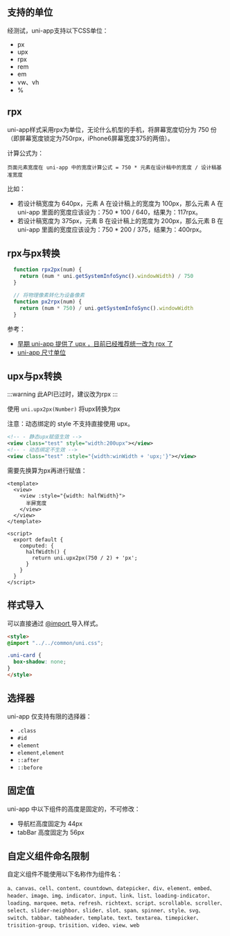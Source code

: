 <a name="82b911b0"></a>
## 支持的单位
经测试，uni-app支持以下CSS单位：

- px
- upx
- rpx
- rem
- em
- vw、vh
- %

<a name="rpx"></a>
## rpx
uni-app样式采用rpx为单位，无论什么机型的手机，将屏幕宽度切分为 750 份（即屏幕宽度锁定为750rpx，iPhone6屏幕宽度375的两倍）。

计算公式为：
```
页面元素宽度在 uni-app 中的宽度计算公式 = 750 * 元素在设计稿中的宽度 / 设计稿基准宽度
```

比如：

- 若设计稿宽度为 640px，元素 A 在设计稿上的宽度为 100px，那么元素 A 在 uni-app 里面的宽度应该设为：750 * 100 / 640，结果为：117rpx。
- 若设计稿宽度为 375px，元素 B 在设计稿上的宽度为 200px，那么元素 B 在 uni-app 里面的宽度应该设为：750 * 200 / 375，结果为：400rpx。

<a name="lhOMu"></a>
## rpx与px转换
```javascript
  function rpx2px(num) {
    return (num * uni.getSystemInfoSync().windowWidth) / 750
  }

  // 将物理像素转化为设备像素
  function px2rpx(num) {
    return (num * 750) / uni.getSystemInfoSync().windowWidth
  }
```

参考：

- [早期 uni-app 提供了 upx ，目前已经推荐统一改为 rpx 了](https://ask.dcloud.net.cn/article/36130)
- [uni-app 尺寸单位](https://uniapp.dcloud.io/frame?id=%e5%b0%ba%e5%af%b8%e5%8d%95%e4%bd%8d)

<a name="48f78f12"></a>
## upx与px转换
:::warning
此API已过时，建议改为rpx
:::

使用 `uni.upx2px(Number)` 将upx转换为px

注意：动态绑定的 style 不支持直接使用 upx。
```xml
<!-- - 静态upx赋值生效 -->
<view class="test" style="width:200upx"></view>
<!-- - 动态绑定不生效 -->
<view class="test" :style="{width:winWidth + 'upx;'}"></view>
```

需要先换算为px再进行赋值：
```vue
<template>
  <view>
    <view :style="{width: halfWidth}">
      半屏宽度
    </view>
  </view>
</template>

<script>
  export default {
    computed: {
      halfWidth() {
        return uni.upx2px(750 / 2) + 'px';
      }
    }
  }
</script>
```

<a name="8389a91b"></a>
## 样式导入
可以直接通过 [@import ](/import ) 导入样式。 
```html
<style>
@import "../../common/uni.css";

.uni-card {
  box-shadow: none;
}
</style>
```

<a name="22d18bf0"></a>
## 选择器
uni-app 仅支持有限的选择器：

- `.class`
- `#id`
- `element`
- `element,element`
- `::after`
- `::before`

<a name="86e38e64"></a>
## 固定值
uni-app 中以下组件的高度是固定的，不可修改：

- 导航栏高度固定为 44px
- tabBar 高度固定为 56px

<a name="d4776d86"></a>
## 自定义组件命名限制
自定义组件不能使用以下名称作为组件名：
```
a、canvas、cell、content、countdown、datepicker、div、element、embed、header、image、img、indicator、input、link、list、loading-indicator、loading、marquee、meta、refresh、richtext、script、scrollable、scroller、select、slider-neighbor、slider、slot、span、spinner、style、svg、switch、tabbar、tabheader、template、text、textarea、timepicker、trisition-group、trisition、video、view、web
```

